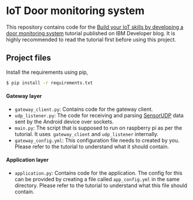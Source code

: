 # IoT Door monitoring system

This repository contains code for the [Build your IoT skills by developing a door monitoring system](https://developer.ibm.com/technologies/iot/tutorials/iot-lp201-build-door-monitoring-system) tutorial published on IBM Developer blog. It is highly recommended to read the tutorial first before using this project.



## Project files

Install the requirements using pip,

```sh
$ pip install -r requirements.txt
```

#### Gateway layer

- `gateway_client.py`: Contains code for the gateway client.
- `udp_listener.py`: The code for receiving and parsing [SensorUDP](https://play.google.com/store/apps/details?id=com.ubccapstone.sensorUDP&hl=en_IN) data sent by the Android device over sockets.
- `main.py`: The script that is supposed to run on raspberry pi as per the tutorial. It uses` gateway_client` and `udp_listener` internally.
- `gateway_config.yml`: This configuration file needs to created by you. Please refer to the tutorial to understand what it should contain.

#### Application layer

- `application.py`: Contains code for the application. The config for this can be provided by creating a file called `app_config.yml` in the same directory. Please refer to the tutorial to understand what this file should contain.